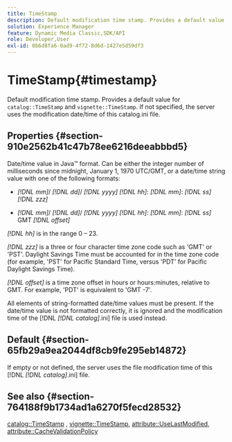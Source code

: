 ```yaml
---
title: TimeStamp
description: Default modification time stamp. Provides a default value for catalog TimeStamp and vignette TimeStamp. If not specified, the server uses the modification date/time of this catalog.ini file.
solution: Experience Manager
feature: Dynamic Media Classic,SDK/API
role: Developer,User
exl-id: 0b6d8fa6-0ad9-4f72-8d6d-1427e5d59df3
---
```

# TimeStamp{#timestamp}

Default modification time stamp. Provides a default value for `catalog::TimeStamp` and `vignette::TimeStamp`. If not specified, the server uses the modification date/time of this catalog.ini file.

## Properties {#section-910e2562b41c47b78ee6216deeabbbd5}

Date/time value in Java™ format. Can be either the integer number of milliseconds since midnight, January 1, 1970 UTC/GMT, or a date/time string value with one of the following formats:

* *[!DNL mm]*/ *[!DNL dd]*/ *[!DNL yyyy]* *[!DNL hh]*: *[!DNL mm]*: *[!DNL ss]* *[!DNL zzz]* 

* *[!DNL mm]*/ *[!DNL dd]*/ *[!DNL yyyy]* *[!DNL hh]*: *[!DNL mm]*: *[!DNL ss]* GMT *[!DNL offset]*

*[!DNL hh]* is in the range 0 – 23.

*[!DNL zzz]* is a three or four character time zone code such as 'GMT' or 'PST'. Daylight Savings Time must be accounted for in the time zone code (for example, 'PST' for Pacific Standard Time, versus 'PDT' for Pacific Daylight Savings Time).

*[!DNL offset]* is a time zone offset in hours or hours:minutes, relative to GMT. For example, 'PDT' is equivalent to 'GMT -7'.

All elements of string-formatted date/time values must be present. If the date/time value is not formatted correctly, it is ignored and the modification time of the [!DNL *[!DNL catalog]*.ini] file is used instead.

## Default {#section-65fb29a9ea2044df8cb9fe295eb14872}

If empty or not defined, the server uses the file modification time of this [!DNL *[!DNL catalog]*.ini] file.

## See also {#section-764188f9b1734ad1a6270f5fecd28532}

[catalog::TimeStamp](../../../../../ir-api/material-cat/image-rendering-api-ref/c-ir-material-catalog/c-ir-material-data-reference/r-ir-timestamp-dataref.md#reference-6daf7973dc4f4b4e9e8165756db7c319) , [vignette::TimeStamp](../../../../../ir-api/material-cat/image-rendering-api-ref/c-ir-material-catalog/c-ir-vignette-map-reference/r-ir-timestamp-vignette.md#reference-d57cdd40a6a645d199dbb1d56cc85bc1), [attribute::UseLastModified](../../../../../ir-api/material-cat/image-rendering-api-ref/c-ir-material-catalog/c-ir-attributes-reference/r-ir-uselastmodified.md#reference-d2ab628c9e004fedbd38324866dbca1d), [attribute::CacheValidationPolicy](../../../../../ir-api/material-cat/image-rendering-api-ref/c-ir-material-catalog/c-ir-attributes-reference/r-ir-cachevalidationpolicy.md#reference-2d71679733474d8aa116db6ceba87fa4)
